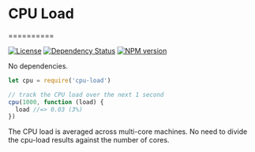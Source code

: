 # CPU Load
==========

[![License](https://img.shields.io/badge/license-MIT-317BF9.svg?style=flat)](https://tldrlegal.com/license/mit-license "MIT License")
 [![Dependency Status](https://david-dm.org/davidchubbs/cpu-load.svg?style=flat)](https://david-dm.org/davidchubbs/cpu-load)
[![NPM version](https://img.shields.io/npm/v/cpu-load.svg?style=flat)](https://npmjs.org/package/cpu-load)

No dependencies.

```js
let cpu = require('cpu-load')

// track the CPU load over the next 1 second
cpu(1000, function (load) {
  load //=> 0.03 (3%)
})
```

The CPU load is averaged across multi-core machines. No need to divide the cpu-load results against the number of cores.
